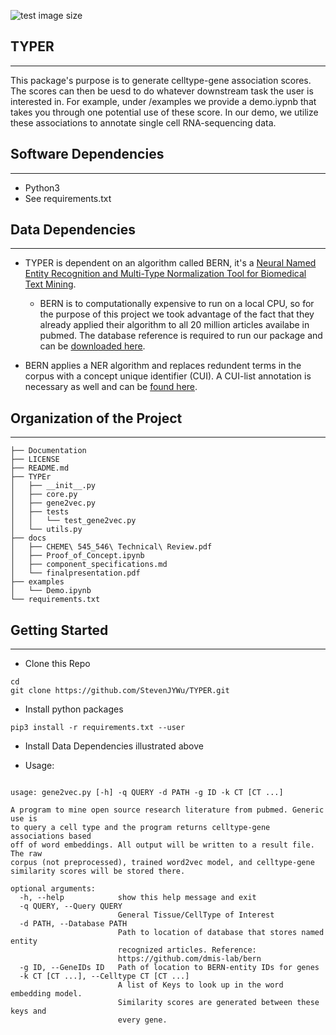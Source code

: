 ![test image size](https://images-na.ssl-images-amazon.com/images/I/71JDzraloRL._AC_SY355_.jpg)
## TYPER 

---
This package's purpose is to generate celltype-gene association scores. The scores can then be uesd to do whatever downstream task the user is interested in. For example, under /examples we provide a demo.iypnb that takes you through one potential use of these score. In our demo, we utilize these associations to annotate single cell RNA-sequencing data. 


## Software Dependencies
---

* Python3
* See requirements.txt

## Data Dependencies 
---

* TYPER is dependent on an algorithm called BERN, it's a [Neural Named Entity Recognition and Multi-Type Normalization Tool for Biomedical Text Mining](https://bern.korea.ac.kr/). 
    
    * BERN is to computationally expensive to run on a local CPU, so for the purpose of this project we took advantage of the fact that they already applied their algorithm to all 20 million articles availabe in pubmed. The database reference is required to run our package and can be [downloaded here](https://drive.google.com/open?id=14YrlOGd1NdDn0XD-Yat4bbq3lRv1EyqR).
    
* BERN applies a NER algorithm and replaces redundent terms in the corpus with a concept unique identifier (CUI). A CUI-list annotation is necessary as well and can be [found here](https://drive.google.com/open?id=1KgJPBYB8D4_hN7wbiu0XOOM-lQdV8EgP).


## Organization of the Project
---

```
├── Documentation
├── LICENSE
├── README.md
├── TYPEr
│   ├── __init__.py
│   ├── core.py
│   ├── gene2vec.py
│   ├── tests
│   │   └── test_gene2vec.py
│   └── utils.py
├── docs
│   ├── CHEME\ 545_546\ Technical\ Review.pdf
│   ├── Proof_of_Concept.ipynb
│   ├── component_specifications.md
│   └── finalpresentation.pdf
├── examples
│   └── Demo.ipynb
└── requirements.txt

```

## Getting Started
----

* Clone this Repo
```
cd
git clone https://github.com/StevenJYWu/TYPER.git
```

* Install python packages
```
pip3 install -r requirements.txt --user
```

* Install Data Dependencies illustrated above

* Usage:

```python gene2vec.py: -h
```


```
usage: gene2vec.py [-h] -q QUERY -d PATH -g ID -k CT [CT ...]

A program to mine open source research literature from pubmed. Generic use is
to query a cell type and the program returns celltype-gene associations based
off of word embeddings. All output will be written to a result file. The raw
corpus (not preprocessed), trained word2vec model, and celltype-gene
similarity scores will be stored there.

optional arguments:
  -h, --help            show this help message and exit
  -q QUERY, --Query QUERY
                        General Tissue/CellType of Interest
  -d PATH, --Database PATH
                        Path to location of database that stores named entity
                        recognized articles. Reference:
                        https://github.com/dmis-lab/bern
  -g ID, --GeneIDs ID   Path of location to BERN-entity IDs for genes
  -k CT [CT ...], --Celltype CT [CT ...]
                        A list of Keys to look up in the word embedding model.
                        Similarity scores are generated between these keys and
                        every gene.
                        
```
